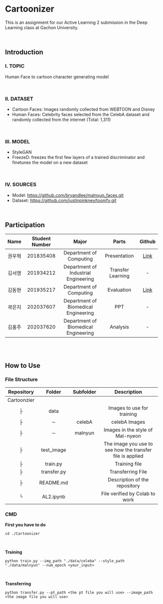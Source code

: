 # Cartoonizer

This is an assignment for our Active Learning 2 submission in the Deep Learning class at Gachon University.

<br>

## Introduction

### I. TOPIC
Human Face to cartoon character generating model

<br>

### II. DATASET
* Cartoon Faces: Images randomly collected from WEBTOON and Disney
* Human Faces: Celebrity faces selected from the CelebA dataset and randomly collected from the internet (Total: 1,311)

<br>

### III. MODEL
* StyleGAN
* FreezeD: freezes the first few layers of a trained discriminator and finetunes the model on a new dataset

<br>

### IV. SOURCES
* Model: https://github.com/bryandlee/malnyun_faces.git
* Dataset: https://github.com/justinpinkney/toonify.git

<br>

## Participation
| Name | Student Number | Major | Parts | Github |
| :---: | :---: | :---: | :---: | :---: |
| 권우혁 | 201835408 | Department of Computing | Presentation | [Link](https://github.com/Hongsi-Taste) |
| 김서영 | 201934212 | Department of Industrial Engineering | Transfer Learning | - |
| 김동현 | 201935217 | Department of Computing | Evaluation | [Link](https://github.com/eastlighting1) |
| 곽은지 | 202037607 | Department of Biomedical Engineering | PPT | - |
| 김홍주 | 202037620 | Department of Biomedical Engineering | Analysis | - |

<br>
<br>

## How to Use

### File Structure

| Repository | Folder | Subfolder | Description |
| :---: | :---: | :---: | :---: |
|Cartoonzier | | | |
| ├ | data | | Images to use for training |
| ├ | ─ | celebA | celebA Images |
| ├ | ─ | malnyun | Images in the style of Mal-nyeon |
| ├ | test_image | | The image you use to see how the transfer file is applied |
| ├ | train.py	| | Training file |
| ├ | transfer.py	| | Transferring File |
| ├ | README.md	| | Description of the repository |
| └ | AL2.ipynb	| | File verified by Colab to work |



### CMD

<b> First you have to do </b>

```console
cd ./Cartoonizer
```

<br>

<b> Training </b>

```console
python train.py --img_path "./data/celeba" --style_path "./data/malnyun" --num_epoch <your_input>
```

<br>

<b> Transferring </b>

```console
python transfer.py --pt_path <the pt file you will use> --image_path <the image file you will use>
```
